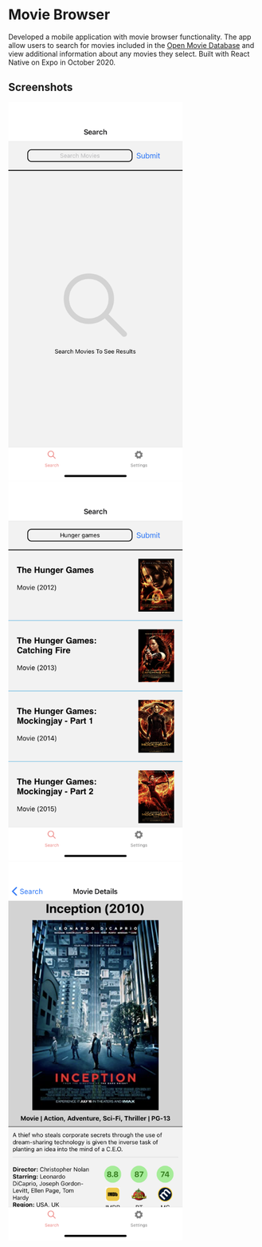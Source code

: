 # Movie Browser
Developed a mobile application with movie browser functionality. The app allow users to
search for movies included in the [Open Movie Database](http://www.omdbapi.com/)
and view additional information about any movies they select. Built with React Native on
Expo in October 2020.

## Screenshots
<div style="flex:1">
  <img style="flex:1" src="./assets/home.PNG" alt="home" width="350" />
  <img style="flex:1" src="./assets/search.PNG" alt="search" width="350" />
  <img style="flex:1" src="./assets/details.PNG" alt="details" width="350" />
<div>
